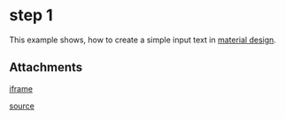 # step 1
This example shows, how to create a simple
input text in [material design](https://material.io/components/text-fields).

## Attachments

[iframe](/c02s05s01)

[source](component.go)